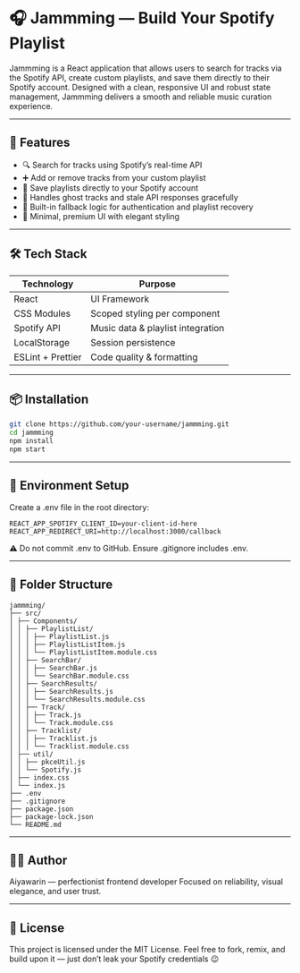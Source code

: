 # 🎧 Jammming — Build Your Spotify Playlist

Jammming is a React application that allows users to search for tracks via the Spotify API, create custom playlists, and save them directly to their Spotify account. Designed with a clean, responsive UI and robust state management, Jammming delivers a smooth and reliable music curation experience.

---

## 🚀 Features

- 🔍 Search for tracks using Spotify’s real-time API
- ➕ Add or remove tracks from your custom playlist
- 💾 Save playlists directly to your Spotify account
- 🧠 Handles ghost tracks and stale API responses gracefully
- 🧪 Built-in fallback logic for authentication and playlist recovery
- 🎨 Minimal, premium UI with elegant styling

---

## 🛠️ Tech Stack

| Technology        | Purpose                           |
| ----------------- | --------------------------------- |
| React             | UI Framework                      |
| CSS Modules       | Scoped styling per component      |
| Spotify API       | Music data & playlist integration |
| LocalStorage      | Session persistence               |
| ESLint + Prettier | Code quality & formatting         |

---

## 📦 Installation

```bash
git clone https://github.com/your-username/jammming.git
cd jammming
npm install
npm start
```

---

## 🔐 Environment Setup

Create a .env file in the root directory:

```env
REACT_APP_SPOTIFY_CLIENT_ID=your-client-id-here
REACT_APP_REDIRECT_URI=http://localhost:3000/callback
```

⚠️ Do not commit .env to GitHub. Ensure .gitignore includes .env.

---

## 📁 Folder Structure

```
jammming/
├── src/
│ ├── Components/
│ │ ├── PlaylistList/
│ │ │ ├── PlaylistList.js
│ │ │ ├── PlaylistListItem.js
│ │ │ └── PlaylistListItem.module.css
│ │ ├── SearchBar/
│ │ │ ├── SearchBar.js
│ │ │ └── SearchBar.module.css
│ │ ├── SearchResults/
│ │ │ ├── SearchResults.js
│ │ │ └── SearchResults.module.css
│ │ ├── Track/
│ │ │ ├── Track.js
│ │ │ └── Track.module.css
│ │ ├── Tracklist/
│ │ │ ├── Tracklist.js
│ │ │ └── Tracklist.module.css
│ ├── util/
│ │ ├── pkceUtil.js
│ │ └── Spotify.js
│ ├── index.css
│ └── index.js
├── .env
├── .gitignore
├── package.json
├── package-lock.json
└── README.md
```

---

## 🧑‍💻 Author

Aiyawarin — perfectionist frontend developer
Focused on reliability, visual elegance, and user trust.

---

## 📄 License

This project is licensed under the MIT License.
Feel free to fork, remix, and build upon it — just don’t leak your Spotify credentials 😉
